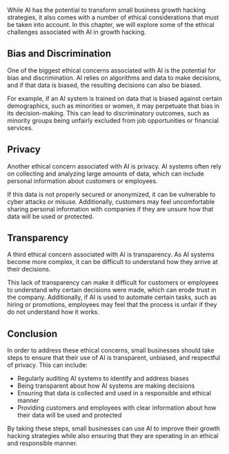 
While AI has the potential to transform small business growth hacking strategies, it also comes with a number of ethical considerations that must be taken into account. In this chapter, we will explore some of the ethical challenges associated with AI in growth hacking.

Bias and Discrimination
-----------------------

One of the biggest ethical concerns associated with AI is the potential for bias and discrimination. AI relies on algorithms and data to make decisions, and if that data is biased, the resulting decisions can also be biased.

For example, if an AI system is trained on data that is biased against certain demographics, such as minorities or women, it may perpetuate that bias in its decision-making. This can lead to discriminatory outcomes, such as minority groups being unfairly excluded from job opportunities or financial services.

Privacy
-------

Another ethical concern associated with AI is privacy. AI systems often rely on collecting and analyzing large amounts of data, which can include personal information about customers or employees.

If this data is not properly secured or anonymized, it can be vulnerable to cyber attacks or misuse. Additionally, customers may feel uncomfortable sharing personal information with companies if they are unsure how that data will be used or protected.

Transparency
------------

A third ethical concern associated with AI is transparency. As AI systems become more complex, it can be difficult to understand how they arrive at their decisions.

This lack of transparency can make it difficult for customers or employees to understand why certain decisions were made, which can erode trust in the company. Additionally, if AI is used to automate certain tasks, such as hiring or promotions, employees may feel that the process is unfair if they do not understand how it works.

Conclusion
----------

In order to address these ethical concerns, small businesses should take steps to ensure that their use of AI is transparent, unbiased, and respectful of privacy. This can include:

* Regularly auditing AI systems to identify and address biases
* Being transparent about how AI systems are making decisions
* Ensuring that data is collected and used in a responsible and ethical manner
* Providing customers and employees with clear information about how their data will be used and protected

By taking these steps, small businesses can use AI to improve their growth hacking strategies while also ensuring that they are operating in an ethical and responsible manner.
